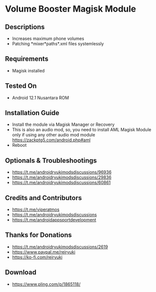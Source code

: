 # Volume Booster Magisk Module

## Descriptions
- Increases maximum phone volumes
- Patching \*mixer\*paths\*.xml files systemlessly

## Requirements
- Magisk installed

## Tested On
- Android 12.1 Nusantara ROM

## Installation Guide
- Install the module via Magisk Manager or Recovery
- This is also an audio mod, so, you need to install AML Magisk Module only if using any other audio mod module https://zackptg5.com/android.php#aml
- Reboot

## Optionals & Troubleshootings
- https://t.me/androidryukimodsdiscussions/96936
- https://t.me/androidryukimodsdiscussions/29836
- https://t.me/androidryukimodsdiscussions/60861

## Credits and Contributors
- https://t.me/viperatmos
- https://t.me/androidryukimodsdiscussions
- https://t.me/androidappsportdevelopment

## Thanks for Donations
- https://t.me/androidryukimodsdiscussions/2619
- https://www.paypal.me/reiryuki
- https://ko-fi.com/reiryuki

## Download
- https://www.pling.com/p/1865118/


